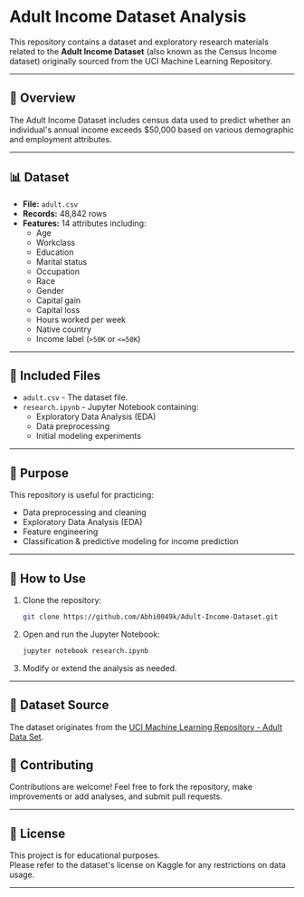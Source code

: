 # Adult Income Dataset Analysis

This repository contains a dataset and exploratory research materials related to the **Adult Income Dataset** (also known as the Census Income dataset) originally sourced from the UCI Machine Learning Repository.

---

## 📌 Overview

The Adult Income Dataset includes census data used to predict whether an individual's annual income exceeds $50,000 based on various demographic and employment attributes.

---

## 📊 Dataset

- **File:** `adult.csv`
- **Records:** 48,842 rows  
- **Features:** 14 attributes including:
  - Age
  - Workclass
  - Education
  - Marital status
  - Occupation
  - Race
  - Gender
  - Capital gain
  - Capital loss
  - Hours worked per week
  - Native country
  - Income label (`>50K` or `<=50K`)

---

## 📁 Included Files

- `adult.csv` - The dataset file.
- `research.ipynb` - Jupyter Notebook containing:
  - Exploratory Data Analysis (EDA)
  - Data preprocessing
  - Initial modeling experiments

---

## 🎯 Purpose

This repository is useful for practicing:

- Data preprocessing and cleaning
- Exploratory Data Analysis (EDA)
- Feature engineering
- Classification & predictive modeling for income prediction

---

## 🚀 How to Use

1. Clone the repository:
    ```bash
    git clone https://github.com/Abhi0049k/Adult-Income-Dataset.git
    ```
2. Open and run the Jupyter Notebook:
    ```bash
    jupyter notebook research.ipynb
    ```
3. Modify or extend the analysis as needed.

---

## 📂 Dataset Source

The dataset originates from the [UCI Machine Learning Repository - Adult Data Set](https://archive.ics.uci.edu/ml/datasets/adult).

## 🤝 Contributing

Contributions are welcome! Feel free to fork the repository, make improvements or add analyses, and submit pull requests.

---

## 📜 License

This project is for educational purposes.  
Please refer to the dataset's license on Kaggle for any restrictions on data usage.

---
